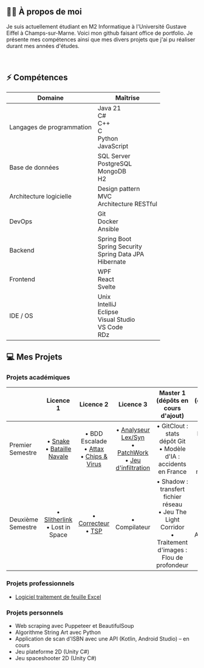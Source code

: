 ## 👨‍🦱 À propos de moi 

Je suis actuellement étudiant en M2 Informatique à l'Université Gustave Eiffel à Champs-sur-Marne. Voici mon github faisant office de portfolio. Je présente mes compétences ainsi que mes divers projets que j'ai pu réaliser durant mes années d'études.

<br>

## ⚡ Compétences


<div align="center">

| Domaine                     | Maîtrise                                                                                       |
|----------------------------|-------------------------------------------------------------------------------------------------|
| Langages de programmation  | Java 21 <br> C# <br> C++ <br> C <br> Python <br> JavaScript                                               |
| Base de données            | SQL Server <br> PostgreSQL <br> MongoDB <br> H2                                                 |
| Architecture logicielle    | Design pattern <br> MVC <br> Architecture RESTful                                              |
| DevOps                     | Git <br> Docker <br> Ansible                                                                    |
| Backend                    | Spring Boot <br> Spring Security <br> Spring Data JPA <br> Hibernate                           |
| Frontend                   | WPF <br> React <br> Svelte                                                                      |
| IDE / OS                   | Unix <br> IntelliJ <br> Eclipse <br> Visual Studio <br> VS Code <br> RDz                       |

</div>


## 💻 Mes Projets

### Projets académiques

<div align="center">
  
|                   | Licence 1                 | Licence 2                  | Licence 3                   | Master 1 (dépôts en cours d'ajout)                             | Master 2 (dépôts en cours d'ajout)                                              |
| ----------------- | :------------------------:| :-------------------------:| :--------------------------:| :-----------------------------------:| :---------------------------------------------------:|
| Premier Semestre  |• [Snake](https://github.com/hakimaoudia/snake.git) <br>• [Bataille Navale](https://github.com/hakimaoudia/bataille-navale) <br> |• BDD Escalade <br>• [Attax](https://github.com/hakimaoudia/attaxx) <br>• [Chips & Virus](https://github.com/hakimaoudia/chips-and-virus) <br> |• [Analyseur Lex/Syn](https://github.com/hakimaoudia/analyseur-lexical-syntaxique) <br>• [PatchWork](https://github.com/hakimaoudia/patchwork) <br>• [Jeu d'infiltration](https://github.com/hakimaoudia/jeu-infiltration) <br> |• GitClout : stats dépôt Git <br>• Modèle d'IA : accidents en France |• API : DeSaison <br>• Data-Science : Analyse données médicales |
| Deuxième Semestre |• [Slitherlink](https://github.com/hakimaoudia/slitherlink) <br>• Lost in Space <br> |• [Correcteur](https://github.com/hakimaoudia/correcteur-orthographique) <br>• [TSP](https://github.com/hakimaoudia/voyageur-de-commerce) <br> |• Compilateur <br> |• Shadow : transfert fichier réseau <br>• Jeu The Light Corridor <br>• Traitement d'images : Flou de profondeur |• Réseau social Booqin <br>• Application Booqin |

</div>

### Projets professionnels

- [Logiciel traitement de feuille Excel](https://github.com/hakimaoudia/validation)

### Projets personnels
- Web scraping avec Puppeteer et BeautifulSoup
- Algorithme String Art avec Python
- Application de scan d'ISBN avec une API (Kotlin, Android Studio) – en cours
- Jeu plateforme 2D (Unity C#)
- Jeu spaceshooter 2D (Unity C#)
<br>
